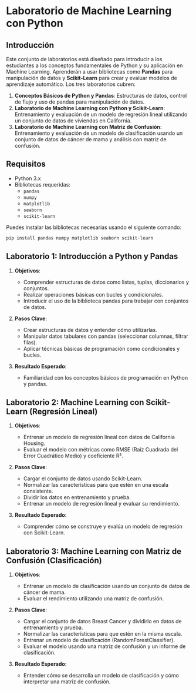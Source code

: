 
# Laboratorio de Machine Learning con Python

## Introducción
Este conjunto de laboratorios está diseñado para introducir a los estudiantes a los conceptos fundamentales de Python y su aplicación en Machine Learning. Aprenderán a usar bibliotecas como **Pandas** para manipulación de datos y **Scikit-Learn** para crear y evaluar modelos de aprendizaje automático. Los tres laboratorios cubren:

1. **Conceptos Básicos de Python y Pandas**: Estructuras de datos, control de flujo y uso de pandas para manipulación de datos.
2. **Laboratorio de Machine Learning con Python y Scikit-Learn**: Entrenamiento y evaluación de un modelo de regresión lineal utilizando un conjunto de datos de viviendas en California.
3. **Laboratorio de Machine Learning con Matriz de Confusión**: Entrenamiento y evaluación de un modelo de clasificación usando un conjunto de datos de cáncer de mama y análisis con matriz de confusión.

## Requisitos
- Python 3.x
- Bibliotecas requeridas:
  - `pandas`
  - `numpy`
  - `matplotlib`
  - `seaborn`
  - `scikit-learn`

Puedes instalar las bibliotecas necesarias usando el siguiente comando:

```bash
pip install pandas numpy matplotlib seaborn scikit-learn
```

## Laboratorio 1: Introducción a Python y Pandas
1. **Objetivos**:
   - Comprender estructuras de datos como listas, tuplas, diccionarios y conjuntos.
   - Realizar operaciones básicas con bucles y condicionales.
   - Introducir el uso de la biblioteca pandas para trabajar con conjuntos de datos.

2. **Pasos Clave**:
   - Crear estructuras de datos y entender cómo utilizarlas.
   - Manipular datos tabulares con pandas (seleccionar columnas, filtrar filas).
   - Aplicar técnicas básicas de programación como condicionales y bucles.

3. **Resultado Esperado**:
   - Familiaridad con los conceptos básicos de programación en Python y pandas.

## Laboratorio 2: Machine Learning con Scikit-Learn (Regresión Lineal)
1. **Objetivos**:
   - Entrenar un modelo de regresión lineal con datos de California Housing.
   - Evaluar el modelo con métricas como RMSE (Raíz Cuadrada del Error Cuadrático Medio) y coeficiente R².

2. **Pasos Clave**:
   - Cargar el conjunto de datos usando Scikit-Learn.
   - Normalizar las características para que estén en una escala consistente.
   - Dividir los datos en entrenamiento y prueba.
   - Entrenar un modelo de regresión lineal y evaluar su rendimiento.

3. **Resultado Esperado**:
   - Comprender cómo se construye y evalúa un modelo de regresión con Scikit-Learn.

## Laboratorio 3: Machine Learning con Matriz de Confusión (Clasificación)
1. **Objetivos**:
   - Entrenar un modelo de clasificación usando un conjunto de datos de cáncer de mama.
   - Evaluar el rendimiento utilizando una matriz de confusión.

2. **Pasos Clave**:
   - Cargar el conjunto de datos Breast Cancer y dividirlo en datos de entrenamiento y prueba.
   - Normalizar las características para que estén en la misma escala.
   - Entrenar un modelo de clasificación (RandomForestClassifier).
   - Evaluar el modelo usando una matriz de confusión y un informe de clasificación.

3. **Resultado Esperado**:
   - Entender cómo se desarrolla un modelo de clasificación y cómo interpretar una matriz de confusión.
